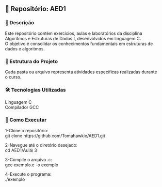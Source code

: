 <h2 align="left">📘 Repositório: AED1</h2>

<h3 align="left">🧾 Descrição</h3>  
<p align="left">Este repositório contém exercícios, aulas e laboratórios da disciplina Algoritmos e Estruturas de Dados I, desenvolvidos em linguagem C.<br> O objetivo é consolidar os conhecimentos fundamentais em estruturas de dados e algoritmos.</p>  


<h3 align="lefT">📁 Estrutura do Projeto</h3>  
<p>Cada pasta ou arquivo representa atividades específicas realizadas durante o curso.</p>

<h3 align="lefT">🛠️ Tecnologias Utilizadas</h3>  
<p>Linguagem C<br>Compilador GCC</p>



<h3 align="left">🚀 Como Executar</h3>  
<p>1-Clone o repositório:<br>git clone https://github.com/Tomahawkie/AED1.git </p>
<p>2-Navegue até o diretório desejado:<br>cd AED1/Aula\ 3</p>
<p>3-Compile o arquivo .c:<br>gcc exemplo.c -o exemplo</p>
<p>4-Execute o programa:<br>./exemplo</p>

